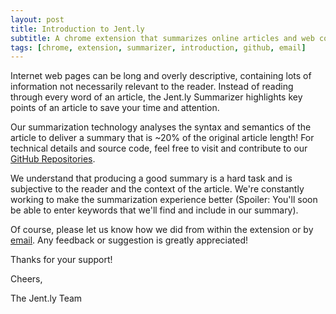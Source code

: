 ```yaml
---
layout: post
title: Introduction to Jent.ly
subtitle: A chrome extension that summarizes online articles and web content
tags: [chrome, extension, summarizer, introduction, github, email]
---
```


Internet web pages can be long and overly descriptive, containing lots of information not necessarily relevant to the reader. Instead of reading through every word of an article, the Jent.ly Summarizer highlights key points of an article to save your time and attention.

Our summarization technology analyses the syntax and semantics of the article to deliver a summary that is ~20% of the original article length! For technical details and source code, feel free to visit and contribute to our [GitHub Repositories](https://github.com/jent-ly).

We understand that producing a good summary is a hard task and is subjective to the reader and the context of the article. We're constantly working to make the summarization experience better (Spoiler: You'll soon be able to enter keywords that we'll find and include in our summary).

Of course, please let us know how we did from within the extension or by [email](mailto:jently.summarizer@gmail.com). Any feedback or suggestion is greatly appreciated!

Thanks for your support!

Cheers,

The Jent.ly Team

